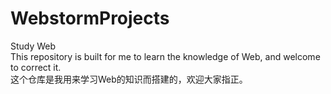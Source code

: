 # WebstormProjects <br>
Study Web <br>
This repository is built for me to learn the knowledge of Web, and welcome to correct it. <br>
这个仓库是我用来学习Web的知识而搭建的，欢迎大家指正。
